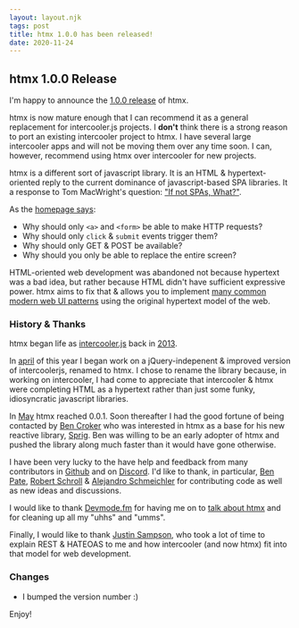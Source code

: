 ```yaml
---
layout: layout.njk
tags: post
title: htmx 1.0.0 has been released!
date: 2020-11-24
---
```


## htmx 1.0.0 Release

I'm happy to announce the [1.0.0 release](https://unpkg.com/browse/htmx.org@1.0.0/) of htmx.

htmx is now mature enough that I can recommend it as a general replacement for intercooler.js
projects.  I **don't** think there is a strong reason to port an existing intercooler project to
htmx.  I have several large intercooler apps and will not be moving them over any time soon. I can, however, recommend using htmx over intercooler for new projects.

htmx is a different sort of javascript library.  It is an HTML & hypertext-oriented reply to the current dominance of javascript-based SPA libraries.  It a response to Tom MacWright's question:
["If not SPAs, What?"](https://macwright.com/2020/10/28/if-not-spas.html).

As the [homepage says](https://htmx.org):

* Why should only `<a>` and `<form>` be able to make HTTP requests?
* Why should only `click` & `submit` events trigger them?
* Why should only GET & POST be available?
* Why should you only be able to replace the entire screen?

HTML-oriented web development was abandoned not because hypertext was a bad idea, but rather because HTML didn't have sufficient expressive power.  htmx aims to fix that & allows you to implement [many common modern web UI patterns](https://htmx.org/examples/) using the original hypertext model of the web.
 
### History & Thanks

htmx began life as [intercooler.js](https://intercoolerjs.org) back in [2013](https://github.com/bigskysoftware/intercooler-js/commit/62d3dbdb5c056ee866aba3575e148de649fc3efe).

In [april](https://github.com/bigskysoftware/htmx/commit/e38dea64dd1065003a0e833d7b469d24e6bc2919) of this year I began work on a jQuery-indepenent & improved version of intercoolerjs, renamed
to htmx.  I chose to rename the library because, in working on intercooler, I had come to appreciate that intercooler & htmx were completing HTML as a hypertext rather than just some funky, idiosyncratic javascript libraries.
  
In [May](https://github.com/bigskysoftware/htmx/releases/tag/v0.0.1) htmx reached 0.0.1.  Soon thereafter I had the good fortune of being contacted by [Ben Croker](https://twitter.com/ben_pylo)
who was interested in htmx as a base for his new reactive library, [Sprig](https://putyourlightson.com/plugins/sprig).  Ben was willing to be an early adopter of htmx and pushed the library along
much faster than it would have gone otherwise.

I have been very lucky to the have help and feedback from many contributors in [Github](https://github.com/bigskysoftware/htmx/graphs/contributors) and on [Discord](https://htmx.org/discord).  I'd like to thank, in particular, [Ben Pate](https://github.com/benpate), [Robert Schroll](https://github.com/rschroll) & [Alejandro Schmeichler](https://github.com/jreviews) for contributing code as well as new ideas and discussions.

I would like to thank [Devmode.fm](https://devmode.fm/) for having me on to [talk about htmx](https://devmode.fm/episodes/dynamic-html-with-htmx) and for cleaning up all my "uhhs" and "umms".  

Finally, I would like to thank [Justin Sampson](https://github.com/jsampson), who took a lot of time to explain REST & HATEOAS to me and how intercooler (and now htmx) fit into that model for web development.

### Changes

* I bumped the version number :)

Enjoy!
